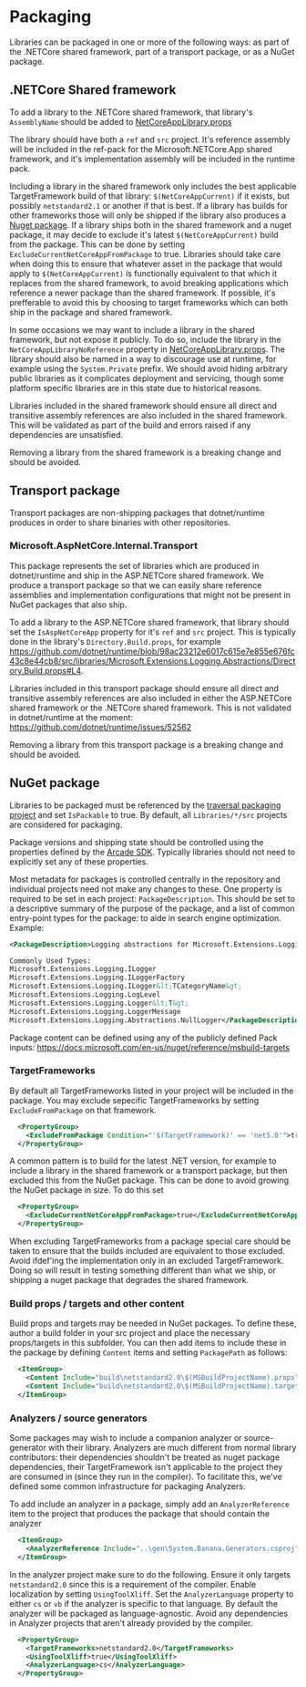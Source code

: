 # Packaging

Libraries can be packaged in one or more of the following ways: as part of the .NETCore shared framework, part of a transport package, or as a NuGet package.

## .NETCore Shared framework

To add a library to  the .NETCore shared framework, that library's `AssemblyName` should be added to [NetCoreAppLibrary.props](../../src/libraries/NetCoreAppLibrary.props)

The library should have both a `ref` and `src` project.  It's reference assembly will be included in the ref-pack for the Microsoft.NETCore.App shared framework, and it's implementation assembly will be included in the runtime pack.

Including a library in the shared framework only includes the best applicable TargetFramework build of that library: `$(NetCoreAppCurrent)` if it exists, but possibly `netstandard2.1` or another if that is best.  If a library has builds for other frameworks those will only be shipped if the library also produces a [Nuget package](#nuget-package).  If a library ships both in the shared framework and a nuget package, it may decide to exclude it's latest `$(NetCoreAppCurrent)` build from the package.  This can be done by setting `ExcludeCurrentNetCoreAppFromPackage` to true.  Libraries should take care when doing this to ensure that whatever asset in the package that would apply to `$(NetCoreAppCurrent)` is functionally equivalent to that which it replaces from the shared framework, to avoid breaking applications which reference a newer package than the shared framework.  If possible, it's prefferable to avoid this by choosing to target frameworks which can both ship in the package and shared framework.

In some occasions we may want to include a library in the shared framework, but not expose it publicly.  To do so, include the library in the `NetCoreAppLibraryNoReference` property in [NetCoreAppLibrary.props](../../src/libraries/NetCoreAppLibrary.props).  The library should also be named in a way to discourage use at runtime, for example using the `System.Private` prefix.  We should avoid hiding arbitrary public libraries as it complicates deployment and servicing, though some platform specific libraries are in this state due to historical reasons.

Libraries included in the shared framework should ensure all direct and transitive assembly references are also included in the shared framework.  This will be validated as part of the build and errors raised if any dependencies are unsatisfied.

Removing a library from the shared framework is a breaking change and should be avoided.

## Transport package

Transport packages are non-shipping packages that dotnet/runtime produces in order to share binaries with other repositories.

### Microsoft.AspNetCore.Internal.Transport

This package represents the set of libraries which are produced in dotnet/runtime and ship in the ASP.NETCore shared framework.  We produce a transport package so that we can easily share reference assemblies and implementation configurations that might not be present in NuGet packages that also ship.

To add a library to  the ASP.NETCore shared framework, that library should set the `IsAspNetCoreApp` property for it's `ref` and `src` project.  This is typically done in the library's `Directory.Build.props`, for example https://github.com/dotnet/runtime/blob/98ac23212e6017c615e7e855e676fc43c8e44cb8/src/libraries/Microsoft.Extensions.Logging.Abstractions/Directory.Build.props#L4.

Libraries included in this transport package should ensure all direct and transitive assembly references are also included in either the ASP.NETCore shared framework or the .NETCore shared framework.  This is not validated in dotnet/runtime at the moment: https://github.com/dotnet/runtime/issues/52562

Removing a library from this transport package is a breaking change and should be avoided.

## NuGet package

Libraries to be packaged must be referenced by the [traversal packaging project](../../src/libraries/libraries-packages.proj) and set `IsPackable` to true.  By default, all `Libraries/*/src` projects are considered for packaging.

Package versions and shipping state should be controlled using the properties defined by the [Arcade SDK](https://github.com/dotnet/arcade/blob/master/Documentation/ArcadeSdk.md#project-properties-defined-by-the-sdk).  Typically libraries should not need to explicitly set any of these properties.

Most metadata for packages is controlled centrally in the repository and individual projects need not make any changes to these.  One property is required to be set in each project: `PackageDescription`.  This should be set to a descriptive summary of the purpose of the package, and a list of common entry-point types for the package: to aide in search engine optimization.  Example:
```xml
<PackageDescription>Logging abstractions for Microsoft.Extensions.Logging.

Commonly Used Types:
Microsoft.Extensions.Logging.ILogger
Microsoft.Extensions.Logging.ILoggerFactory
Microsoft.Extensions.Logging.ILogger&lt;TCategoryName&gt;
Microsoft.Extensions.Logging.LogLevel
Microsoft.Extensions.Logging.Logger&lt;T&gt;
Microsoft.Extensions.Logging.LoggerMessage
Microsoft.Extensions.Logging.Abstractions.NullLogger</PackageDescription>
```

Package content can be defined using any of the publicly defined Pack inputs: https://docs.microsoft.com/en-us/nuget/reference/msbuild-targets

### TargetFrameworks

By default all TargetFrameworks listed in your project will be included in the package.  You may exclude sepecific TargetFrameworks by setting `ExcludeFromPackage` on that framework.
```xml
  <PropertyGroup>
    <ExcludeFromPackage Condition="'$(TargetFramework)' == 'net5.0'">true</ExcludeFromPackage>
  </PropertyGroup>
```

A common pattern is to build for the latest .NET version, for example to include a library in the shared framework or a transport package, but then excluded this from the NuGet package.  This can be done to avoid growing the NuGet package in size.  To do this set
```xml
  <PropertyGroup>
    <ExcludeCurrentNetCoreAppFromPackage>true</ExcludeCurrentNetCoreAppFromPackage>
  </PropertyGroup>
```

When excluding TargetFrameworks from a package special care should be taken to ensure that the builds included are equivalent to those excluded.  Avoid ifdef'ing the implementation only in an excluded TargetFramework.  Doing so will result in testing something different than what we ship, or shipping a nuget package that degrades the shared framework.

### Build props / targets and other content

Build props and targets may be needed in NuGet packages.  To define these, author a build folder in your src project and place the necessary props/targets in this subfolder.  You can then add items to include these in the package by defining `Content` items and setting `PackagePath` as follows:
```xml
  <ItemGroup>
    <Content Include="build\netstandard2.0\$(MSBuildProjectName).props" PackagePath="%(Identity)" />
    <Content Include="build\netstandard2.0\$(MSBuildProjectName).targets" PackagePath="%(Identity)" />
  </ItemGroup>
```

### Analyzers / source generators

Some packages may wish to include a companion analyzer or source-generator with their library.  Analyzers are much different from normal library contributors: their dependencies shouldn't be treated as nuget package dependencies, their TargetFramework isn't applicable to the project they are consumed in (since they run in the compiler).  To facilitate this, we've defined some common infrastructure for packaging Analyzers.

To add include an analyzer in a package, simply add an `AnalyzerReference` item to the project that produces the package that should contain the analyzer
```xml
  <ItemGroup> 
    <AnalyzerReference Include="..\gen\System.Banana.Generators.csproj" />
  </ItemGroup>
```

In the analyzer project make sure to do the following.  Ensure it only targets `netstandard2.0` since this is a requirement of the compiler.  Enable localization by setting `UsingToolXliff`.  Set the `AnalyzerLanguage` property to either `cs` or `vb` if the analyzer is specific to that language.  By default the analyzer will be packaged as language-agnostic.  Avoid any dependencies in Analyzer projects that aren't already provided by the compiler.
```xml
  <PropertyGroup> 
    <TargetFrameworks>netstandard2.0</TargetFrameworks> 
    <UsingToolXliff>true</UsingToolXliff>
    <AnalyzerLanguage>cs</AnalyzerLanguage> 
  </PropertyGroup>
```
